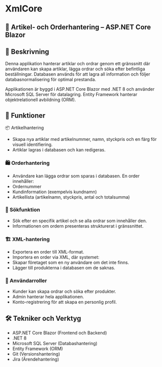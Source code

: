 # XmlCore

## 🛒 Artikel- och Orderhantering – ASP.NET Core Blazor
## 📌 Beskrivning
Denna applikation hanterar artiklar och ordrar genom ett gränssnitt där användaren kan skapa artiklar, lägga ordrar och söka efter befintliga beställningar. Databasen används för att lagra all information och följer databasnormalisering för optimal prestanda.

Applikationen är byggd i ASP.NET Core Blazor med .NET 8 och använder Microsoft SQL Server för datalagring. Entity Framework hanterar objektrelationell avbildning (ORM).

## 🔧 Funktioner
📦 Artikelhantering
- Skapa nya artiklar med artikelnummer, namn, styckpris och en färg för visuell identifiering.
- Artiklar lagras i databasen och kan redigeras.

### 🛍️ Orderhantering
- Användare kan lägga ordrar som sparas i databasen.
En order innehåller:
- Ordernummer
- Kundinformation (exempelvis kundnamn)
- Artikellista (artikelnamn, styckpris, antal och totalsumma)

### 🔎 Sökfunktion
- Sök efter en specifik artikel och se alla ordrar som innehåller den.
- Informationen om ordern presenteras strukturerat i gränssnittet.

### 🏗️ XML-hantering
- Exportera en order till XML-format.
- Importera en order via XML, där systemet:
- Skapar företaget som en ny användare om det inte finns.
- Lägger till produkterna i databasen om de saknas.

### 👤 Användarroller
- Kunder kan skapa ordrar och söka efter produkter.
- Admin hanterar hela applikationen.
- Konto-registrering för att skapa en personlig profil.

## 🛠️ Tekniker och Verktyg
- ASP.NET Core Blazor (Frontend och Backend)
- .NET 8
- Microsoft SQL Server (Databashantering)
- Entity Framework (ORM)
- Git (Versionshantering)
- Jira (Ärendehantering)
